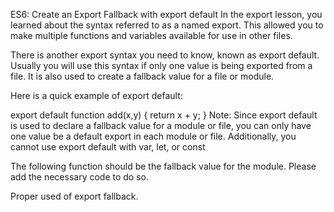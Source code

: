 ES6: Create an Export Fallback with export default
In the export lesson, you learned about the syntax referred to as a named export. This allowed you to make multiple functions and variables available for use in other files.

There is another export syntax you need to know, known as export default. Usually you will use this syntax if only one value is being exported from a file. It is also used to create a fallback value for a file or module.

Here is a quick example of export default:

export default function add(x,y) {
  return x + y;
}
Note: Since export default is used to declare a fallback value for a module or file, you can only have one value be a default export in each module or file. Additionally, you cannot use export default with var, let, or const


The following function should be the fallback value for the module. Please add the necessary code to do so.

Proper used of export fallback.